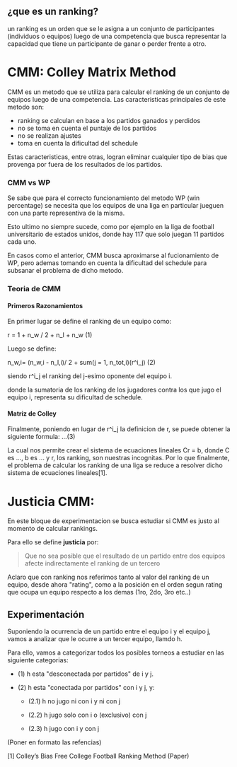 ## ¿que es un ranking?

un ranking es un orden que se le asigna a un conjunto de participantes (individuos o equipos) luego de una competencia que busca representar la capacidad que tiene un participante de ganar o perder frente a otro.

# CMM: Colley Matrix Method

CMM es un metodo que se utiliza para calcular el ranking de un conjunto de equipos luego de una competencia. 
Las caracteristicas principales de este metodo son:

- ranking se calculan en base a los partidos ganados y perdidos
- no se toma en cuenta el puntaje de los partidos
- no se realizan ajustes
- toma en cuenta la dificultad del schedule

Estas caracteristicas, entre otras, logran eliminar cualquier tipo de bias que provenga por fuera de los resultados de los partidos.

### CMM vs WP

Se sabe que para el correcto funcionamiento del metodo WP (win percentage) se necesita que los equipos de una liga en particular jueguen con una parte representiva de la misma.

Esto ultimo no siempre sucede, como por ejemplo en la liga de football universitario de estados unidos, donde hay 117 que solo juegan 11 partidos cada uno.

En casos como el anterior, CMM busca aproximarse al fucionamiento de WP, pero ademas tomando en cuenta la dificultad del schedule para subsanar el problema de dicho metodo.

### Teoria de CMM

#### Primeros Razonamientos

En primer lugar se define el ranking de un equipo como:

r = 1 + n\_w / 2 + n\_l + n\_w 		(1)

Luego se define:

n\_w,i= (n\_w,i - n\_l,i)/ 2 + sum(j = 1, n\_tot,i)(r^i\_j)	(2)

siendo r^i\_j el ranking del j-esimo oponente del equipo i.

donde la sumatoria de los ranking de los jugadores contra los que jugo el equipo i, representa su dificultad de schedule.

#### Matriz de Colley

Finalmente, poniendo en lugar de r^i\_j la definicion de r, se puede obtener la siguiente formula: ...(3)

La cual nos permite crear el sistema de ecuaciones lineales Cr = b, donde C es ..., b es ... y r, los ranking, son nuestras incognitas. Por lo que finalmente, el problema de calcular los ranking de una liga se reduce a resolver dicho sistema de ecuaciones lineales[1].

# Justicia CMM:

En este bloque de experimentacion se busca estudiar si CMM es justo al momento de calcular rankings.

Para ello se define **justicia** por: 

>Que no sea posible que el resultado de un partido
entre dos equipos afecte indirectamente el ranking de un tercero

Aclaro que con ranking nos referimos tanto al valor del ranking de un equipo, desde ahora "rating", como a la posición en el orden segun rating que ocupa un equipo respecto a los demas (1ro, 2do, 3ro etc..)

## Experimentación

Suponiendo la ocurrencia de un partido entre el equipo i y el equipo j, vamos a analizar que le ocurre a un tercer equipo, llamdo h.

Para ello, vamos a categorizar todos los posibles torneos a estudiar en las siguiente categorias:

- (1) h esta "desconectada por partidos" de i y j.

- (2) h esta "conectada por partidos" con i y j, y:

	- (2.1) h no jugo ni con i y ni con j

	- (2.2) h jugo solo con i o (exclusivo) con j

	- (2.3) h jugo con i y con j


(Poner en formato las refencias)

[1] Colley’s Bias Free College Football Ranking Method (Paper)
